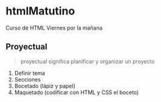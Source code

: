 # htmlMatutino
Curso de HTML Viernes por la mañana

## Proyectual

> proyectual significa planificar y organizar un proyecto

1. Definir tema
2. Secciones
3. Bocetado (lápiz y papel)
4. Maquetado (codificar con HTML y CSS el boceto)

